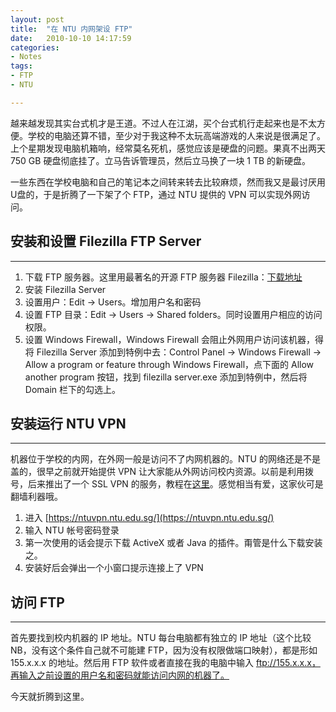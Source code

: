 ```yaml
---
layout: post
title:  "在 NTU 内网架设 FTP"
date:   2010-10-10 14:17:59
categories: 
- Notes 
tags:
- FTP
- NTU

---
```


越来越发现其实台式机才是王道。不过人在江湖，买个台式机行走起来也是不太方便。学校的电脑还算不错，至少对于我这种不太玩高端游戏的人来说是很满足了。上个星期发现电脑机箱响，经常莫名死机，感觉应该是硬盘的问题。果真不出两天 750 GB 硬盘彻底挂了。立马告诉管理员，然后立马换了一块 1 TB 的新硬盘。

一些东西在学校电脑和自己的笔记本之间转来转去比较麻烦，然而我又是最讨厌用U盘的，于是折腾了一下架了个 FTP，通过 NTU 提供的 VPN 可以实现外网访问。

## 安装和设置 Filezilla FTP Server
---

1.  下载 FTP 服务器。这里用最著名的开源 FTP 服务器 Filezilla：[下载地址](http://filezilla-project.org/download.php?type=server)
2.  安装 Filezilla Server
3.  设置用户：Edit -&gt; Users。增加用户名和密码
4.  设置 FTP 目录：Edit -&gt; Users -&gt; Shared folders。同时设置用户相应的访问权限。
5.  设置 Windows Firewall，Windows Firewall 会阻止外网用户访问该机器，得将 Filezilla Server 添加到特例中去：Control Panel -&gt; Windows Firewall -&gt; Allow a program or feature through Windows Firewall，点下面的 Allow another program 按钮，找到 filezilla server.exe 添加到特例中，然后将 Domain 栏下的勾选上。

## 安装运行 NTU VPN
---

机器位于学校的内网，在外网一般是访问不了内网机器的。NTU 的网络还是不是盖的，很早之前就开始提供 VPN 让大家能从外网访问校内资源。以前是利用拨号，后来推出了一个 SSL VPN 的服务，教程在[这里](http://www.ntu.edu.sg/cits/itnetworking/remoteaccess/Pages/quickstartguide.aspx#sslvpn)。感觉相当有爱，这家伙可是翻墙利器哦。

1.  进入 [https://ntuvpn.ntu.edu.sg/](https://ntuvpn.ntu.edu.sg/)
2.  输入 NTU 帐号密码登录
3.  第一次使用的话会提示下载 ActiveX 或者 Java 的插件。甭管是什么下载安装之。
4.  安装好后会弹出一个小窗口提示连接上了 VPN

## 访问 FTP
---

首先要找到校内机器的 IP 地址。NTU 每台电脑都有独立的 IP 地址（这个比较 NB，没有这个条件自己就不可能建 FTP，因为没有权限做端口映射），都是形如 155.x.x.x 的地址。然后用 FTP 软件或者直接在我的电脑中输入 ftp://155.x.x.x，再输入之前设置的用户名和密码就能访问内网的机器了。

今天就折腾到这里。